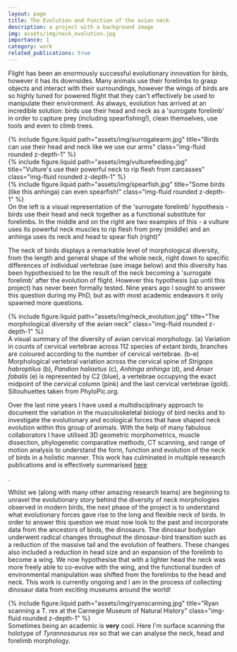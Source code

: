 ```yaml
---
layout: page
title: The Evolution and Function of the avian neck
description: a project with a background image
img: assets/img/neck_evolution.jpg
importance: 1
category: work
related_publications: true
---
```


<p>Flight has been an enormously successful evolutionary innovation for birds, however it has its downsides. Many animals use their forelimbs to grasp objects and interact with their surroundings, however the wings of birds are so highly tuned for powered flight that they  can't effectively be used to manipulate their environment. As always, evolution has arrived at an incredible solution: birds use their head and neck as a 'surrogate forelimb' in order to capture prey (including spearfishing!), clean themselves, use tools and even to climb trees.</p>

<div class="row">
    <div class="col-sm mt-3 mt-md-0">
        {% include figure.liquid path="assets/img/surrogatearm.jpg" title="Birds can use their head and neck like we use our arms" class="img-fluid rounded z-depth-1" %}
    </div>
    <div class="col-sm mt-3 mt-md-0">
        {% include figure.liquid path="assets/img/vulturefeeding.jpg" title="Vulture's use their powerful neck to rip flesh from carcasses" class="img-fluid rounded z-depth-1" %}
    </div>
    <div class="col-sm mt-3 mt-md-0">
        {% include figure.liquid path="assets/img/spearfish.jpg" title="Some birds (like this anhinga) can even spearfish!" class="img-fluid rounded z-depth-1" %}
    </div>
</div>
<div class="caption">
    On the left is a visual representation of the 'surrogate forelimb' hypothesis - birds use their head and neck together as a functional substitute for forelimbs. In the middle and on the right are two examples of this - a vulture uses its powerful neck muscles to rip flesh from prey (middle) and an anhinga uses its neck and head to spear fish (right)"
</div>

<p>The neck of birds displays a remarkable level of morphological diversity, from the length and general shape of the whole neck, right down to specific differences of individual vertebrae (see image below) and this diversity has been hypothesised to be the result of the neck becoming a 'surrogate forelimb' after the evolution of flight. However this hypothesis (up until this project) has never been formally tested. Nine years ago I sought to answer this question during my PhD, but as with most academic endeavors it only spawned more questions. </p>

<div class="row">
    <div class="col-sm mt-3 mt-md-0">
        {% include figure.liquid path="assets/img/neck_evolution.jpg" title="The morphological diversity of the avian neck" class="img-fluid rounded z-depth-1" %}
    </div>
</div>
<div class="caption">
    A visual summary of the diversity of avian cervical morphology. (a) Variation in counts of cervical vertebrae across 112 species of extant birds, branches are coloured according to the number of cervical vertebrae. (b–e) Morphological vertebral variation across the cervical spine of <i>Strigops habroptilus</i> (b), <i>Pandion haliaetus</i> (c), <i>Anhinga anhinga</i> (d), and <i>Anser fabalis</i> (e) is represented by C2 (blue), a vertebrae occupying the exact midpoint of the cervical column (pink) and the last cervical vertebrae (gold). Sillouhuettes taken from PhyloPic.org.
</div>

<p>Over the last nine years I have used a multidisciplinary approach to document the variation in the musculoskeletal biology of bird necks and to investigate the evolutionary and ecological forces that have shaped neck evolution within this group of animals. With the help of many fabulous collaborators I have utilised 3D geometric morphometrics, muscle dissection, phylogenetic comparative methods, CT scanning, and range of motion analysis to understand the form, function and evolution of the neck of birds in a holistic manner. This work has culminated in multiple research publications and is effectively summarised <a href="https://onlinelibrary.wiley.com/doi/full/10.1002/jmor.21638">here</a></p>.

<p>Whilst we (along with many other amazing research teams) are beginning to unravel the evolutionary story behind the diversity of neck morphologies observed in modern birds, the next phase of the project is to understand what evolutionary forces gave rise to the long and flexible neck of birds. In order to answer this question we must now look to the past and incorporate data from the ancestors of birds, the dinosaurs. The dinosaur bodyplan underwent radical changes throughout the dinosaur-bird transition such as a reduction of the massive tail and the evolution of feathers. These changes also included a reduction in head size and an expansion of the forelimb to become a wing. We now hypothesise that with a lighter head the neck was more freely able to co-evolve with the wing, and the functional burden of environmental manipulation was shifted from the forelimbs to the head and neck. This work is currently ongoing and I am in the process of collecting dinosaur data from exciting museums around the world!</p>

<div class="row">
    <div class="col-sm mt-3 mt-md-0">
        {% include figure.liquid path="assets/img/ryanscanning.jpg" title="Ryan scanning a T. rex at the Carnegie Museum of Natural History" class="img-fluid rounded z-depth-1" %}
    </div>
</div>
<div class="caption">
    Sometimes being an academic is <b>very</b> cool. Here I'm surface scanning the holotype of <i>Tyrannosaurus rex</i> so that we can analyse the neck, head and forelimb morphology.
</div>
